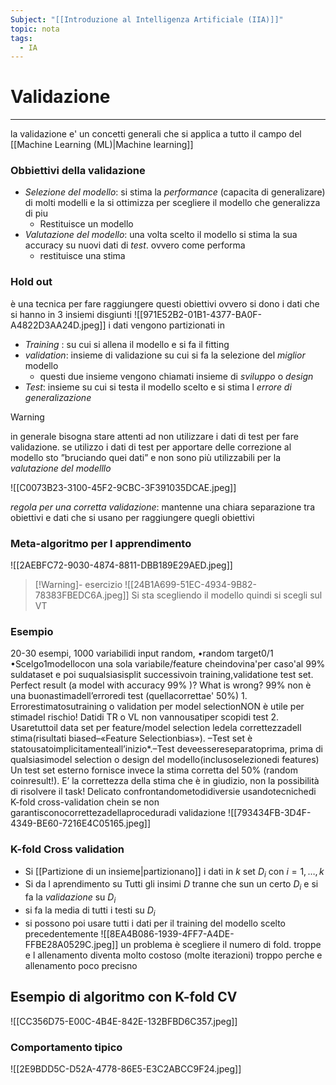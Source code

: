 ```yaml
---
Subject: "[[Introduzione al Intelligenza Artificiale (IIA)]]"
topic: nota
tags:
  - IA
---
```


# Validazione 
---
 la validazione e' un  concetti generali che si applica a tutto il campo del [[Machine Learning (ML)|Machine learning]]



### Obbiettivi della validazione
- _Selezione del modello_: si stima la _performance_ (capacita di generalizare) di molti modelli e la si ottimizza per scegliere il modello che generalizza di piu
	- Restituisce un modello   
- _Valutazione del modello_: una volta scelto il modello si stima la sua accuracy su nuovi dati di _test_. ovvero come performa 
	- restituisce una stima 
	 

### Hold out 
è una tecnica per fare raggiungere questi obiettivi ovvero 
si dono i dati che si hanno in 3 insiemi disgiunti 
![[971E52B2-01B1-4377-BA0F-A4822D3AA24D.jpeg]]
i dati vengono partizionati in 
- _Training_ : su cui si allena il modello e si fa il fitting
- _validation_: insieme di validazione su cui si fa la selezione del _miglior_ modello 
	- questi due insieme vengono chiamati insieme di _sviluppo_ o _design_ 
-  _Test_: insieme su cui si testa il modello scelto e si stima l _errore di generalizazione_


>[!warning]
>in generale bisogna stare attenti ad non utilizzare i dati di test per fare validazione. se utilizzo i dati di test per apportare delle correzione al modello sto ”bruciando quei dati” e non sono più utilizzabili per la _valutazione del modelllo_ 


![[C0073B23-3100-45F2-9CBC-3F391035DCAE.jpeg]]

_regola per una corretta validazione_: mantenne una chiara separazione tra obiettivi e dati che si usano per raggiungere quegli obiettivi 



### Meta-algoritmo per l apprendimento
![[2AEBFC72-9030-4874-8811-DBB189E29AED.jpeg]]

>[!Warning]- esercizio
>![[24B1A699-51EC-4934-9B82-78383FBEDC6A.jpeg]]
>Si sta scegliendo il modello quindi si scegli sul VT


### Esempio 
20-30 esempi, 1000 variabilidi input random, •random target0/1 •Scelgo1modellocon una sola variabile/feature cheindovina'per caso'al 99% suldataset e poi suqualsiasisplit successivoin training,validatione test set. Perfect result (a model with accuracy 99% )? What is wrong? 99% non è una buonastimadell’erroredi test (quellacorrettae' 50%) 1. Errorestimatosutraining o validation per model selectionNON è utile per stimadel rischio! Datidi TR o VL non vannousatiper scopidi  test 2. Usaretuttoil data set per feature/model selection ledela correttezzadell stima(risultati biased–«Feature Selectionbias»). –Test set è statousatoimplicitamenteall’inizio*.–Test deveessereseparatoprima, prima di qualsiasimodel selection o design del modello(inclusoselezionedi features) Un test set esterno fornisce invece la stima corretta del 50% (random coinresult!). E’ la correttezza della stima che è in giudizio, non la possibilità di risolvere il task! Delicato confrontandometodidiversie usandotecnichedi K-fold cross-validation chein se non garantisconocorrettezadellaproceduradi validazione
![[793434FB-3D4F-4349-BE60-7216E4C05165.jpeg]]


### K-fold Cross validation
- Si [[Partizione di un insieme|partizionano]] i dati in  $k$ set $D_i$ con $i = 1,\dots,k$ 
- Si da l aprendimento su Tutti gli insimi $D$ tranne che sun un certo $D_i$ e si fa la _validazione_ su $D_i$
- si fa la media di tutti i testi su $D_i$
- si possono poi usare tutti i dati per il training del modello scelto precedentemente 
![[8EA4B086-1939-4FF7-A4DE-FFBE28A0529C.jpeg]]
un problema è scegliere il numero di fold. troppe e l allenamento diventa molto costoso (molte iterazioni) troppo perche e allenamento poco precisno


## Esempio di algoritmo con K-fold CV
![[CC356D75-E00C-4B4E-842E-132BFBD6C357.jpeg]]

### Comportamento tipico 
![[2E9BDD5C-D52A-4778-86E5-E3C2ABCC9F24.jpeg]]



